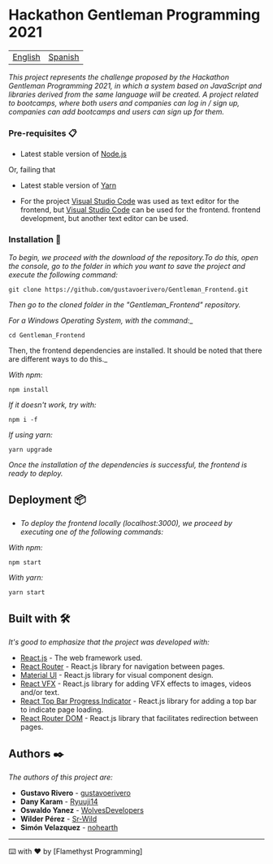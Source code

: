 # Hackathon Gentleman Programming 2021

<table>
    <tr>
        <!-- Do not translate this table -->
        <td><a href="./README.md"> English </a></td>
        <td><a href="./README.ES.md"> Spanish </a></td>
    </tr>
</table>

_This project represents the challenge proposed by the Hackathon Gentleman Programming 2021, in which a system based on JavaScript and libraries derived from the same language will be created. A project related to bootcamps, where both users and companies can log in / sign up, companies can add bootcamps and users can sign up for them._

### Pre-requisites 📋

* Latest stable version of [Node.js](https://nodejs.org/en/)

Or, failing that

* Latest stable version of [Yarn](https://yarnpkg.com/)

* For the project [Visual Studio Code](https://code.visualstudio.com/) was used as text editor for the frontend, but [Visual Studio Code](https://code.visualstudio.com/) can be used for the frontend. 
frontend development, but another text editor can be used.

### Installation 🔧

_To begin, we proceed with the download of the repository.To do this, open the console, go to the folder in which you want to save the project and execute the following command:_

```
git clone https://github.com/gustavoerivero/Gentleman_Frontend.git
```

_Then go to the cloned folder in the "Gentleman_Frontend" repository._

_For a Windows Operating System, with the command:__

```
cd Gentleman_Frontend
```

Then, the frontend dependencies are installed. It should be noted that there are different ways to do this._

_With npm:_

```
npm install
```

_If it doesn't work, try with:_

```
npm i -f
```

_If using yarn:_

```
yarn upgrade
```

_Once the installation of the dependencies is successful, the frontend is ready to deploy._

## Deployment 📦

* _To deploy the frontend locally (localhost:3000), we proceed by executing one of the following commands:_

_With npm:_

```
npm start
```

_With yarn:_
```
yarn start
```

## Built with 🛠️

_It's good to emphasize that the project was developed with:_

* [React.js](https://es.reactjs.org/) - The web framework used.
* [React Router](https://reactrouter.com/) - React.js library for navigation between pages.
* [Material UI](https://material-ui.com/) - React.js library for visual component design.
* [React VFX](https://amagi.dev/react-vfx/) - React.js library for adding VFX effects to images, videos and/or text.
* [React Top Bar Progress Indicator](https://www.npmjs.com/package/react-topbar-progress-indicator) - React.js library for adding a top bar to indicate page loading.
* [React Router DOM](https://www.npmjs.com/package/react-router-dom) - React.js library that facilitates redirection between pages.

## Authors ✒️

_The authors of this project are:_

* **Gustavo Rivero** - [gustavoerivero](https://github.com/gustavoerivero)
* **Dany Karam**  - [Ryuuji14](https://github.com/Ryuuji14)
* **Oswaldo Yanez**  - [WolvesDevelopers](https://github.com/WolvesDevelopers)
* **Wilder Pérez**  - [Sr-Wild](https://github.com/Sr-Wild)
* **Simón Velazquez**  - [nohearth](https://github.com/nohearth)




---
⌨️ with ❤️ by [Flamethyst Programming] 
